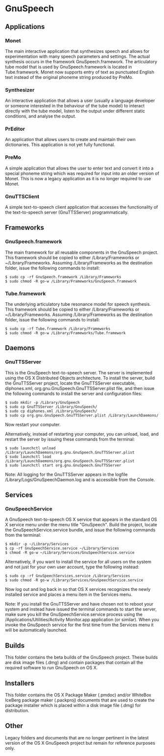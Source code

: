 GnuSpeech
=========

Applications
------------

### Monet

The main interactive application that synthesizes speech and allows for
experimentation with many speech parameters and settings.  The actual synthesis
occurs in the framework GnuSpeech.framework.  The articulatory tube model that
is used by GnuSpeech.framework is located in Tube.framework.  Monet now supports
entry of text as punctuated English text instead of the original phoneme string
produced by PreMo.

### Synthesizer

An interactive application that allows a user (usually a language developer or
someone interested in the behaviour of the tube model) to interact directly
with the tube model, listen to the output under different static conditions,
and analyse the output.

### PrEditor

An application that allows users to create and maintain their own dictionaries.
This application is not yet fully functional.

### PreMo

A simple application that allows the user to enter text and convert it into a
special phoneme string which was required for input into an older version of
Monet.  This is now a legacy application as it is no longer required to use
Monet.

### GnuTTSClient

A simple text-to-speech client application that accesses the functionality of the
text-to-speech server (GnuTTSServer) programmatically.


Frameworks
----------

### GnuSpeech.framework

The main framework for all reusable components in the GnuSpeech project.  This
framework should be copied to either /Library/Frameworks or
~/Library/Frameworks.  Assuming /Library/Frameworks as the destination folder,
issue the following commands to install:

    $ sudo cp -rf GnuSpeech.framework /Library/Frameworks
    $ sudo chmod -R go-w /Library/Frameworks/GnuSpeech.framework

### Tube.framework

The underlying articulatory tube resonance model for speech synthesis.  This
framework should be copied to either /Library/Frameworks or
~/Library/Frameworks.  Assuming /Library/Frameworks as the destination folder,
issue the following commands to install:

    $ sudo cp -rf Tube.framework /Library/Frameworks
    $ sudo chmod -R go-w /Library/Frameworks/Tube.framework


Daemons
-------

### GnuTTSServer

This is the GnuSpeech text-to-speech server.  The server is implemented using
the OS X Distributed Objects architecture.  To install the server, build the
GnuTTSServer project, locate the GnuTTSServer executable, diphones.xml,
org.gnu.GnuSpeech.GnuTTSServer.plist file, and then issue the following
commands to install the server and configuration files:

    $ sudo mkdir -p /Library/GnuSpeech
    $ sudo cp GnuTTSServer /Library/GnuSpeech/
    $ sudo cp diphones.xml /Library/GnuSpeech/
    $ sudo cp org.gnu.GnuSpeech.GnuTTSServer.plist /Library/LaunchDaemons/

Now restart your computer.

Alternatively, instead of restarting your computer, you can unload, load, and
restart the server by issuing these commands from the terminal:

    $ sudo launchctl unload /Library/LaunchDaemons/org.gnu.GnuSpeech.GnuTTSServer.plist
    $ sudo launchctl load /Library/LaunchDaemons/org.gnu.GnuSpeech.GnuTTSServer.plist
    $ sudo launchctl start org.gnu.GnuSpeech.GnuTTSServer

Note: All logging for the GnuTTSServer appears in the logfile
/Library/Logs/GnuSpeechDaemon.log and is accessible from the Console.


Services
--------

### GnuSpeechService

A GnuSpeech text-to-speech OS X service that appears in the standard OS X
service menu under the menu title "GnuSpeech".  Build the project, locate the
GnuSpeechService.service bundle, and issue the following commands from the
terminal:

    $ mkdir -p ~/Library/Services
    $ cp -rf GnuSpeechService.service ~/Library/Services
    $ chmod -R go-w ~/Library/Services/GnuSpeechService.service

Alternatively, if you want to install the service for all users on the system
and not just for your own user account, type the following instead:

    $ sudo cp -rf GnuSpeechServices.service /Library/Services
    $ sudo chmod -R go-w /Library/Services/GnuSpeechService.service

Now log out and log back in so that OS X services recognizes the newly
installed service and places a menu item in the Services menu.

Note: If you install the GnuTTSServer and have chosen not to reboot your system
and instead have issued the terminal commands to start the server, make sure
you kill the GnuSpeechService.service process using the
/Applications/Utilities/Activity Monitor.app application (or similar).  When you
invoke the GnuSpeech service for the first time from the Services menu it will
be automatically launched.


Builds
------

This folder contains the beta builds of the GnuSpeech project.  These builds are
disk image files (.dmg) and contain packages that contain all the required
software to run GnuSpeech on OS X.


Installers
----------

This folder contains the OS X Package Maker (.pmdoc) and/or WhiteBox IceBerg
package maker (.packproj) documents that are used to create the package
installer which is placed within a disk image file (.dmg) for distribution.


Other
-----

Legacy folders and documents that are no longer pertinent in the latest version
of the OS X GnuSpeech project but remain for reference purposes only.
